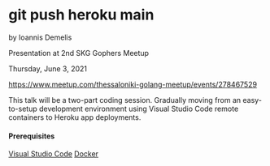 # git push heroku main

by Ioannis Demelis

Presentation at 2nd SKG Gophers Meetup

Thursday, June 3, 2021

https://www.meetup.com/thessaloniki-golang-meetup/events/278467529

This talk will be a two-part coding session. Gradually moving from an easy-to-setup development environment using Visual Studio Code remote containers to Heroku app deployments.

#### Prerequisites
[Visual Studio Code](https://code.visualstudio.com/)
[Docker](https://www.docker.com/)
